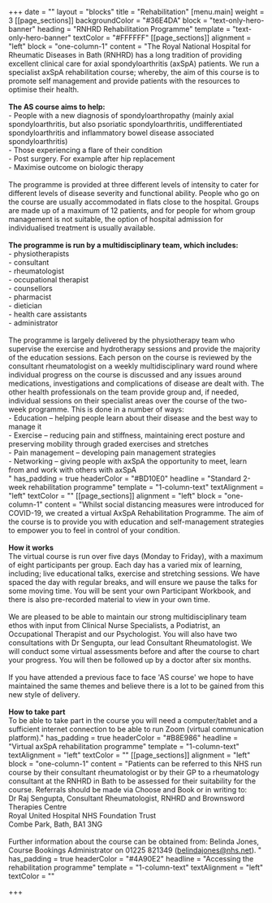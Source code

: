+++
date = ""
layout = "blocks"
title = "Rehabilitation"
[menu.main]
weight = 3
[[page_sections]]
backgroundColor = "#36E4DA"
block = "text-only-hero-banner"
heading = "RNHRD Rehabilitation Programme"
template = "text-only-hero-banner"
textColor = "#FFFFFF"
[[page_sections]]
alignment = "left"
block = "one-column-1"
content = "The Royal National Hospital for Rheumatic Diseases in Bath (RNHRD) has a long tradition of providing excellent clinical care for axial spondyloarthritis (axSpA) patients. We run a specialist axSpA rehabilitation course; whereby, the aim of this course is to promote self management and provide patients with the resources to optimise their health. <br><br><strong>The AS course aims to help:</strong><br>- People with a new diagnosis of spondyloarthropathy (mainly axial spondyloarthritis, but also psoriatic spondyloarthritis, undifferentiated spondyloarthritis and inflammatory bowel disease associated spondyloarthritis)<br>- Those experiencing a flare of their condition<br>- Post surgery. For example after hip replacement<br>- Maximise outcome on biologic therapy<br><br>The programme is provided at three different levels of intensity to cater for different levels of disease severity and functional ability. People who go on the course are usually accommodated in flats close to the hospital. Groups are made up of a maximum of 12 patients, and for people for whom group management is not suitable, the option of hospital admission for individualised treatment is usually available. <br><br><strong>The programme is run by a multidisciplinary team, which includes:</strong> <br>- physiotherapists<br>- consultant <br>- rheumatologist<br>- occupational therapist<br>- counsellors<br>- pharmacist<br>- dietician<br>- health care assistants<br>- administrator<br><br>The programme is largely delivered by the physiotherapy team who supervise the exercise and hydrotherapy sessions and provide the majority of the education sessions. Each person on the course is reviewed by the consultant rheumatologist on a weekly multidisciplinary ward round where individual progress on the course is discussed and any issues around medications, investigations and complications of disease are dealt with. The other health professionals on the team provide group and, if needed, individual sessions on their specialist areas over the course of the two-week programme. This is done in a number of ways:<br>- Education – helping people learn about their disease and the best way to manage it<br>- Exercise – reducing pain and stiffness, maintaining erect posture and preserving mobility through graded exercises and stretches<br>- Pain management – developing pain management strategies<br>- Networking – giving people with axSpA the opportunity to meet, learn from and work with others with axSpA<br>"
has_padding = true
headerColor = "#BD10E0"
headline = "Standard 2-week rehabilitation programme"
template = "1-column-text"
textAlignment = "left"
textColor = ""
[[page_sections]]
alignment = "left"
block = "one-column-1"
content = "Whilst social distancing measures were introduced for COVID-19, we created a virtual AxSpA Rehabilitation Programme. The aim of the course is to provide you with education and self-management strategies to empower you to feel in control of your condition.<br><br><strong>How it works<br></strong>The virtual course is run over five days (Monday to Friday), with a maximum of eight participants per group. Each day has a varied mix of learning, including; live educational talks, exercise and stretching sessions. We have spaced the day with regular breaks, and will ensure we pause the talks for some moving time. You will be sent your own Participant Workbook, and there is also pre-recorded material to view in your own time.<br><br>We are pleased to be able to maintain our strong multidisciplinary team ethos with input from Clinical Nurse Specialists, a Podiatrist, an Occupational Therapist and our Psychologist. You will also have two consultations with Dr Sengupta, our lead Consultant Rheumatologist. We will conduct some virtual assessments before and after the course to chart your progress. You will then be followed up by a doctor after six months.<br><br>If you have attended a previous face to face 'AS course' we hope to have maintained the same themes and believe there is a lot to be gained from this new style of delivery.<br><br><strong>How to take part<br></strong>To be able to take part in the course you will need a computer/tablet and a sufficient internet connection to be able to run Zoom (virtual communication platform)."
has_padding = true
headerColor = "#B8E986"
headline = "Virtual axSpA rehabilitation programme"
template = "1-column-text"
textAlignment = "left"
textColor = ""
[[page_sections]]
alignment = "left"
block = "one-column-1"
content = "Patients can be referred to this NHS run course by their consultant rheumatologist or by their GP to a rheumatology consultant at the RNHRD in Bath to be assessed for their suitability for the course. Referrals should be made via Choose and Book or in writing to:<br>Dr Raj Sengupta, Consultant Rheumatologist, RNHRD and Brownsword Therapies Centre<br>Royal United Hospital NHS Foundation Trust<br>Combe Park, Bath, BA1 3NG<br><br>Further information about the course can be obtained from: Belinda Jones, Course Bookings Administrator on 01225 821349 (belindajones@nhs.net). "
has_padding = true
headerColor = "#4A90E2"
headline = "Accessing the rehabilitation programme"
template = "1-column-text"
textAlignment = "left"
textColor = ""

+++
